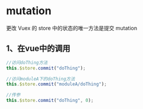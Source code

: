 # mutation
更改 Vuex 的 store 中的状态的唯一方法是提交 mutation

## 1、在vue中的调用
```js
//访问doThing方法
this.$store.commit("doThing");

//访问moduleA下的doThing方法
this.$store.commit("moduleA/doThing");

//传参
this.$store.commit("doThing", 0);
```
